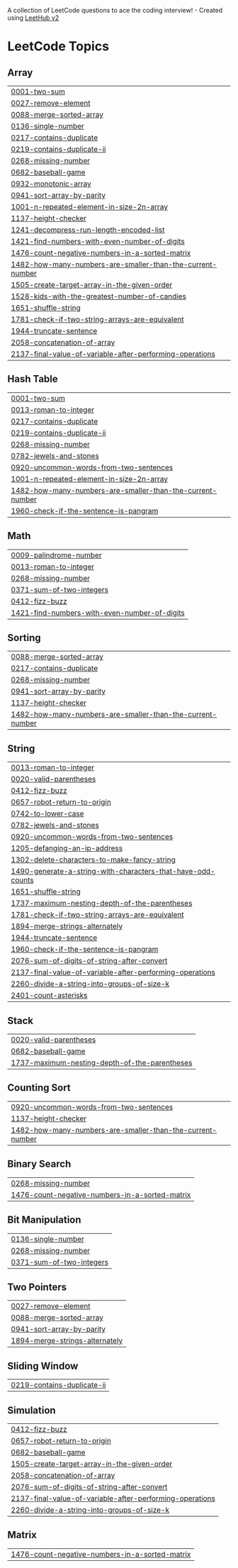 A collection of LeetCode questions to ace the coding interview! - Created using [LeetHub v2](https://github.com/arunbhardwaj/LeetHub-2.0)
<!---LeetCode Topics Start-->
# LeetCode Topics
## Array
|  |
| ------- |
| [0001-two-sum](https://github.com/8JBL8/LeetCode/tree/master/0001-two-sum) |
| [0027-remove-element](https://github.com/8JBL8/LeetCode/tree/master/0027-remove-element) |
| [0088-merge-sorted-array](https://github.com/8JBL8/LeetCode/tree/master/0088-merge-sorted-array) |
| [0136-single-number](https://github.com/8JBL8/LeetCode/tree/master/0136-single-number) |
| [0217-contains-duplicate](https://github.com/8JBL8/LeetCode/tree/master/0217-contains-duplicate) |
| [0219-contains-duplicate-ii](https://github.com/8JBL8/LeetCode/tree/master/0219-contains-duplicate-ii) |
| [0268-missing-number](https://github.com/8JBL8/LeetCode/tree/master/0268-missing-number) |
| [0682-baseball-game](https://github.com/8JBL8/LeetCode/tree/master/0682-baseball-game) |
| [0932-monotonic-array](https://github.com/8JBL8/LeetCode/tree/master/0932-monotonic-array) |
| [0941-sort-array-by-parity](https://github.com/8JBL8/LeetCode/tree/master/0941-sort-array-by-parity) |
| [1001-n-repeated-element-in-size-2n-array](https://github.com/8JBL8/LeetCode/tree/master/1001-n-repeated-element-in-size-2n-array) |
| [1137-height-checker](https://github.com/8JBL8/LeetCode/tree/master/1137-height-checker) |
| [1241-decompress-run-length-encoded-list](https://github.com/8JBL8/LeetCode/tree/master/1241-decompress-run-length-encoded-list) |
| [1421-find-numbers-with-even-number-of-digits](https://github.com/8JBL8/LeetCode/tree/master/1421-find-numbers-with-even-number-of-digits) |
| [1476-count-negative-numbers-in-a-sorted-matrix](https://github.com/8JBL8/LeetCode/tree/master/1476-count-negative-numbers-in-a-sorted-matrix) |
| [1482-how-many-numbers-are-smaller-than-the-current-number](https://github.com/8JBL8/LeetCode/tree/master/1482-how-many-numbers-are-smaller-than-the-current-number) |
| [1505-create-target-array-in-the-given-order](https://github.com/8JBL8/LeetCode/tree/master/1505-create-target-array-in-the-given-order) |
| [1528-kids-with-the-greatest-number-of-candies](https://github.com/8JBL8/LeetCode/tree/master/1528-kids-with-the-greatest-number-of-candies) |
| [1651-shuffle-string](https://github.com/8JBL8/LeetCode/tree/master/1651-shuffle-string) |
| [1781-check-if-two-string-arrays-are-equivalent](https://github.com/8JBL8/LeetCode/tree/master/1781-check-if-two-string-arrays-are-equivalent) |
| [1944-truncate-sentence](https://github.com/8JBL8/LeetCode/tree/master/1944-truncate-sentence) |
| [2058-concatenation-of-array](https://github.com/8JBL8/LeetCode/tree/master/2058-concatenation-of-array) |
| [2137-final-value-of-variable-after-performing-operations](https://github.com/8JBL8/LeetCode/tree/master/2137-final-value-of-variable-after-performing-operations) |
## Hash Table
|  |
| ------- |
| [0001-two-sum](https://github.com/8JBL8/LeetCode/tree/master/0001-two-sum) |
| [0013-roman-to-integer](https://github.com/8JBL8/LeetCode/tree/master/0013-roman-to-integer) |
| [0217-contains-duplicate](https://github.com/8JBL8/LeetCode/tree/master/0217-contains-duplicate) |
| [0219-contains-duplicate-ii](https://github.com/8JBL8/LeetCode/tree/master/0219-contains-duplicate-ii) |
| [0268-missing-number](https://github.com/8JBL8/LeetCode/tree/master/0268-missing-number) |
| [0782-jewels-and-stones](https://github.com/8JBL8/LeetCode/tree/master/0782-jewels-and-stones) |
| [0920-uncommon-words-from-two-sentences](https://github.com/8JBL8/LeetCode/tree/master/0920-uncommon-words-from-two-sentences) |
| [1001-n-repeated-element-in-size-2n-array](https://github.com/8JBL8/LeetCode/tree/master/1001-n-repeated-element-in-size-2n-array) |
| [1482-how-many-numbers-are-smaller-than-the-current-number](https://github.com/8JBL8/LeetCode/tree/master/1482-how-many-numbers-are-smaller-than-the-current-number) |
| [1960-check-if-the-sentence-is-pangram](https://github.com/8JBL8/LeetCode/tree/master/1960-check-if-the-sentence-is-pangram) |
## Math
|  |
| ------- |
| [0009-palindrome-number](https://github.com/8JBL8/LeetCode/tree/master/0009-palindrome-number) |
| [0013-roman-to-integer](https://github.com/8JBL8/LeetCode/tree/master/0013-roman-to-integer) |
| [0268-missing-number](https://github.com/8JBL8/LeetCode/tree/master/0268-missing-number) |
| [0371-sum-of-two-integers](https://github.com/8JBL8/LeetCode/tree/master/0371-sum-of-two-integers) |
| [0412-fizz-buzz](https://github.com/8JBL8/LeetCode/tree/master/0412-fizz-buzz) |
| [1421-find-numbers-with-even-number-of-digits](https://github.com/8JBL8/LeetCode/tree/master/1421-find-numbers-with-even-number-of-digits) |
## Sorting
|  |
| ------- |
| [0088-merge-sorted-array](https://github.com/8JBL8/LeetCode/tree/master/0088-merge-sorted-array) |
| [0217-contains-duplicate](https://github.com/8JBL8/LeetCode/tree/master/0217-contains-duplicate) |
| [0268-missing-number](https://github.com/8JBL8/LeetCode/tree/master/0268-missing-number) |
| [0941-sort-array-by-parity](https://github.com/8JBL8/LeetCode/tree/master/0941-sort-array-by-parity) |
| [1137-height-checker](https://github.com/8JBL8/LeetCode/tree/master/1137-height-checker) |
| [1482-how-many-numbers-are-smaller-than-the-current-number](https://github.com/8JBL8/LeetCode/tree/master/1482-how-many-numbers-are-smaller-than-the-current-number) |
## String
|  |
| ------- |
| [0013-roman-to-integer](https://github.com/8JBL8/LeetCode/tree/master/0013-roman-to-integer) |
| [0020-valid-parentheses](https://github.com/8JBL8/LeetCode/tree/master/0020-valid-parentheses) |
| [0412-fizz-buzz](https://github.com/8JBL8/LeetCode/tree/master/0412-fizz-buzz) |
| [0657-robot-return-to-origin](https://github.com/8JBL8/LeetCode/tree/master/0657-robot-return-to-origin) |
| [0742-to-lower-case](https://github.com/8JBL8/LeetCode/tree/master/0742-to-lower-case) |
| [0782-jewels-and-stones](https://github.com/8JBL8/LeetCode/tree/master/0782-jewels-and-stones) |
| [0920-uncommon-words-from-two-sentences](https://github.com/8JBL8/LeetCode/tree/master/0920-uncommon-words-from-two-sentences) |
| [1205-defanging-an-ip-address](https://github.com/8JBL8/LeetCode/tree/master/1205-defanging-an-ip-address) |
| [1302-delete-characters-to-make-fancy-string](https://github.com/8JBL8/LeetCode/tree/master/1302-delete-characters-to-make-fancy-string) |
| [1490-generate-a-string-with-characters-that-have-odd-counts](https://github.com/8JBL8/LeetCode/tree/master/1490-generate-a-string-with-characters-that-have-odd-counts) |
| [1651-shuffle-string](https://github.com/8JBL8/LeetCode/tree/master/1651-shuffle-string) |
| [1737-maximum-nesting-depth-of-the-parentheses](https://github.com/8JBL8/LeetCode/tree/master/1737-maximum-nesting-depth-of-the-parentheses) |
| [1781-check-if-two-string-arrays-are-equivalent](https://github.com/8JBL8/LeetCode/tree/master/1781-check-if-two-string-arrays-are-equivalent) |
| [1894-merge-strings-alternately](https://github.com/8JBL8/LeetCode/tree/master/1894-merge-strings-alternately) |
| [1944-truncate-sentence](https://github.com/8JBL8/LeetCode/tree/master/1944-truncate-sentence) |
| [1960-check-if-the-sentence-is-pangram](https://github.com/8JBL8/LeetCode/tree/master/1960-check-if-the-sentence-is-pangram) |
| [2076-sum-of-digits-of-string-after-convert](https://github.com/8JBL8/LeetCode/tree/master/2076-sum-of-digits-of-string-after-convert) |
| [2137-final-value-of-variable-after-performing-operations](https://github.com/8JBL8/LeetCode/tree/master/2137-final-value-of-variable-after-performing-operations) |
| [2260-divide-a-string-into-groups-of-size-k](https://github.com/8JBL8/LeetCode/tree/master/2260-divide-a-string-into-groups-of-size-k) |
| [2401-count-asterisks](https://github.com/8JBL8/LeetCode/tree/master/2401-count-asterisks) |
## Stack
|  |
| ------- |
| [0020-valid-parentheses](https://github.com/8JBL8/LeetCode/tree/master/0020-valid-parentheses) |
| [0682-baseball-game](https://github.com/8JBL8/LeetCode/tree/master/0682-baseball-game) |
| [1737-maximum-nesting-depth-of-the-parentheses](https://github.com/8JBL8/LeetCode/tree/master/1737-maximum-nesting-depth-of-the-parentheses) |
## Counting Sort
|  |
| ------- |
| [0920-uncommon-words-from-two-sentences](https://github.com/8JBL8/LeetCode/tree/master/0920-uncommon-words-from-two-sentences) |
| [1137-height-checker](https://github.com/8JBL8/LeetCode/tree/master/1137-height-checker) |
| [1482-how-many-numbers-are-smaller-than-the-current-number](https://github.com/8JBL8/LeetCode/tree/master/1482-how-many-numbers-are-smaller-than-the-current-number) |
## Binary Search
|  |
| ------- |
| [0268-missing-number](https://github.com/8JBL8/LeetCode/tree/master/0268-missing-number) |
| [1476-count-negative-numbers-in-a-sorted-matrix](https://github.com/8JBL8/LeetCode/tree/master/1476-count-negative-numbers-in-a-sorted-matrix) |
## Bit Manipulation
|  |
| ------- |
| [0136-single-number](https://github.com/8JBL8/LeetCode/tree/master/0136-single-number) |
| [0268-missing-number](https://github.com/8JBL8/LeetCode/tree/master/0268-missing-number) |
| [0371-sum-of-two-integers](https://github.com/8JBL8/LeetCode/tree/master/0371-sum-of-two-integers) |
## Two Pointers
|  |
| ------- |
| [0027-remove-element](https://github.com/8JBL8/LeetCode/tree/master/0027-remove-element) |
| [0088-merge-sorted-array](https://github.com/8JBL8/LeetCode/tree/master/0088-merge-sorted-array) |
| [0941-sort-array-by-parity](https://github.com/8JBL8/LeetCode/tree/master/0941-sort-array-by-parity) |
| [1894-merge-strings-alternately](https://github.com/8JBL8/LeetCode/tree/master/1894-merge-strings-alternately) |
## Sliding Window
|  |
| ------- |
| [0219-contains-duplicate-ii](https://github.com/8JBL8/LeetCode/tree/master/0219-contains-duplicate-ii) |
## Simulation
|  |
| ------- |
| [0412-fizz-buzz](https://github.com/8JBL8/LeetCode/tree/master/0412-fizz-buzz) |
| [0657-robot-return-to-origin](https://github.com/8JBL8/LeetCode/tree/master/0657-robot-return-to-origin) |
| [0682-baseball-game](https://github.com/8JBL8/LeetCode/tree/master/0682-baseball-game) |
| [1505-create-target-array-in-the-given-order](https://github.com/8JBL8/LeetCode/tree/master/1505-create-target-array-in-the-given-order) |
| [2058-concatenation-of-array](https://github.com/8JBL8/LeetCode/tree/master/2058-concatenation-of-array) |
| [2076-sum-of-digits-of-string-after-convert](https://github.com/8JBL8/LeetCode/tree/master/2076-sum-of-digits-of-string-after-convert) |
| [2137-final-value-of-variable-after-performing-operations](https://github.com/8JBL8/LeetCode/tree/master/2137-final-value-of-variable-after-performing-operations) |
| [2260-divide-a-string-into-groups-of-size-k](https://github.com/8JBL8/LeetCode/tree/master/2260-divide-a-string-into-groups-of-size-k) |
## Matrix
|  |
| ------- |
| [1476-count-negative-numbers-in-a-sorted-matrix](https://github.com/8JBL8/LeetCode/tree/master/1476-count-negative-numbers-in-a-sorted-matrix) |
<!---LeetCode Topics End-->